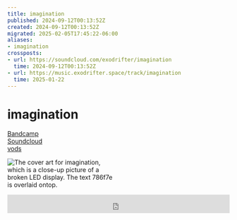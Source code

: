 ```yaml
---
title: imagination
published: 2024-09-12T00:13:52Z
created: 2024-09-12T00:13:52Z
migrated: 2025-02-05T17:45:22-06:00
aliases:
- imagination
crossposts:
- url: https://soundcloud.com/exodrifter/imagination
  time: 2024-09-12T00:13:52Z
- url: https://music.exodrifter.space/track/imagination
  time: 2025-01-22
---
```


# imagination

<div class="flex">
<div><i class="ri-store-2-fill"></i> <a href="https://music.exodrifter.space/track/imagination">Bandcamp</a></div>
<div><i class="ri-soundcloud-2-fill"></i> <a href="https://soundcloud.com/exodrifter/imagination">Soundcloud</a></div>
<div><i class="ri-video-fill"></i> <a href="https://vods.exodrifter.space/tag/song-imagination">vods</a></div>
</div>

<div style="width: 50%;">

![The cover art for imagination, which is a close-up picture of a broken LED display. The text 786f7e is overlaid ontop.](imagination.png)

</div>

<iframe style="border: 0; width: 100%; max-width: 700px; height: 42px;" src="https://bandcamp.com/EmbeddedPlayer/album=253081176/size=small/bgcol=ffffff/linkcol=0687f5/track=2344694617/transparent=true/" seamless><a href="https://music.exodrifter.space/album/future-formant">future formant by exodrifter</a></iframe>
